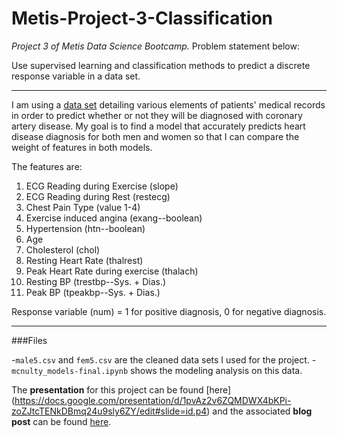 # Metis-Project-3-Classification

*Project 3 of Metis Data Science Bootcamp.* Problem statement below:  

Use supervised learning and classification methods to predict a discrete response variable in a data set.
___
I am using a [data set](https://archive.ics.uci.edu/ml/datasets/Heart+Disease) detailing various elements of patients' medical records in order to predict whether or not they will be diagnosed with coronary artery disease. My goal is to find a model that accurately predicts heart disease diagnosis for both men and women so that I can compare the weight of features in both models.  

The features are:  
1. ECG Reading during Exercise (slope)  
2. ECG Reading during Rest (restecg)  
3. Chest Pain Type (value 1-4)  
4. Exercise induced angina (exang--boolean)  
5. Hypertension (htn--boolean)
6. Age  
7. Cholesterol (chol)  
8. Resting Heart Rate (thalrest)  
9. Peak Heart Rate during exercise (thalach)  
10. Resting BP (trestbp--Sys. + Dias.)
11. Peak BP (tpeakbp--Sys. + Dias.)  

Response variable (num) = 1 for positive diagnosis, 0 for negative diagnosis. 
___

###Files
 
-`male5.csv` and `fem5.csv` are the cleaned data sets I used for the project.
-`mcnulty_models-final.ipynb` shows the modeling analysis on this data.

The **presentation** for this project can be found [here] (https://docs.google.com/presentation/d/1pvAz2v6ZQMDWX4bKPi-zoZJtcTENkDBmq24u9sly6ZY/edit#slide=id.p4) and the associated **blog post** can be found [here](https://jamiefradkin.wordpress.com/2016/02/20/metis-project-3-predicting-heart-disease-diagnosis-with-classification-methods/).
